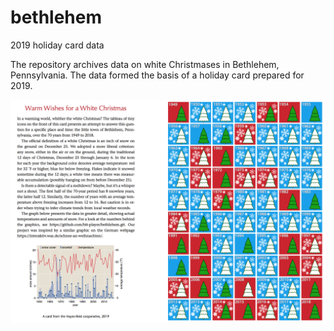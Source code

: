 # bethlehem
2019 holiday card data

The repository archives data on white Christmases in Bethlehem, Pennsylvania. The data formed the basis of a holiday card prepared for 2019.

![2019 holiday card](Christmas-card-2019-v2.png)

